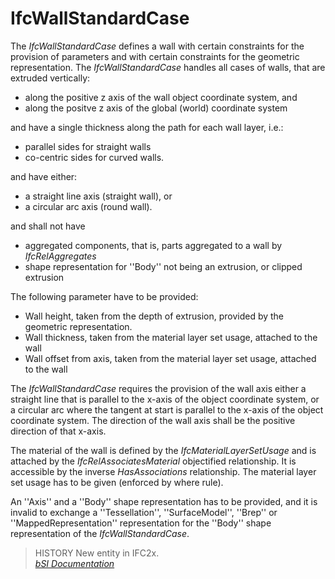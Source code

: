 IfcWallStandardCase
===================
The _IfcWallStandardCase_ defines a wall with certain constraints for the
provision of parameters and with certain constraints for the geometric
representation. The _IfcWallStandardCase_ handles all cases of walls, that are
extruded vertically:  
  
* along the positive z axis of the wall object coordinate system, and  
* along the positve z axis of the global (world) coordinate system  
  
and have a single thickness along the path for each wall layer, i.e.:  
  
* parallel sides for straight walls  
* co-centric sides for curved walls.  
  
and have either:  
  
* a straight line axis (straight wall), or  
* a circular arc axis (round wall).  
  
and shall not have  
  
* aggregated components, that is, parts aggregated to a wall by _IfcRelAggregates_  
* shape representation for ''Body'' not being an extrusion, or clipped extrusion  
  
The following parameter have to be provided:  
  
* Wall height, taken from the depth of extrusion, provided by the geometric representation.  
* Wall thickness, taken from the material layer set usage, attached to the wall  
* Wall offset from axis, taken from the material layer set usage, attached to the wall  
  
The _IfcWallStandardCase_ requires the provision of the wall axis either a
straight line that is parallel to the x-axis of the object coordinate system,
or a circular arc where the tangent at start is parallel to the x-axis of the
object coordinate system. The direction of the wall axis shall be the positive
direction of that x-axis.  
  
The material of the wall is defined by the _IfcMaterialLayerSetUsage_ and is
attached by the _IfcRelAssociatesMaterial_ objectified relationship. It is
accessible by the inverse _HasAssociations_ relationship. The material layer
set usage has to be given (enforced by where rule).  
  
An ''Axis'' and a ''Body'' shape representation has to be provided, and it is
invalid to exchange a ''Tessellation'', ''SurfaceModel'', ''Brep'' or
''MappedRepresentation'' representation for the ''Body'' shape representation
of the _IfcWallStandardCase_.  
  
> HISTORY  New entity in IFC2x.  
[ _bSI
Documentation_](https://standards.buildingsmart.org/IFC/DEV/IFC4_2/FINAL/HTML/schema/ifcsharedbldgelements/lexical/ifcwallstandardcase.htm)


